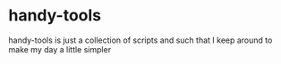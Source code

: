 # handy-tools 
handy-tools is just a collection of scripts and such that I keep around to make my day a little simpler

